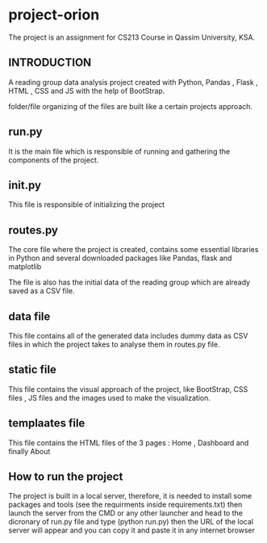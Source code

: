 # project-orion
The project is an assignment for CS213 Course in Qassim University, KSA.


INTRODUCTION
------------

A reading group data analysis project created with Python, Pandas , Flask , HTML , CSS and JS with the help of BootStrap.

folder/file organizing of the files are built like a certain projects approach. 


run.py
------------

It is the main file which is responsible of running and gathering the components of the project.


__init__.py
------------

This file is responsible of initializing the project 


routes.py
------------

The core file  where the project is created, contains some essential libraries in Python and several downloaded packages like Pandas, flask and matplotlib

The file is also has the initial data of the reading group which are already saved as a CSV file.


data file
------------

This file contains all of the generated data includes dummy data as CSV files in which the project takes to analyse them in routes.py file.


static file
------------

This file contains the visual approach of the project, like BootStrap, CSS files , JS files and the images used to make the visualization.


templaates file
------------

This file contains the HTML files of the 3 pages : Home , Dashboard and finally About


How to run the project
------------

The project is built in a local server, therefore, it is needed to install some packages and tools (see the requirments inside requirements.txt)
then launch the server from the CMD or any other launcher and head to the dicronary of run.py file and type (python run.py) then the URL of the local server will appear and you can copy it and paste it in any internet browser 
  
